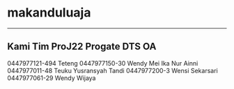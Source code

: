 # makanduluaja
-----------------------------------------
Kami Tim ProJ22
Progate DTS OA 
-----------------------------------------
0447977121-494 Teteng
0447977150-30 Wendy Mei Ika Nur Ainni
0447977011-48 Teuku Yusransyah Tandi
0447977200-3 Wensi Sekarsari
0447977061-29 Wendy Wijaya
